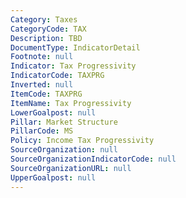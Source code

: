 ```yaml
---
Category: Taxes
CategoryCode: TAX
Description: TBD
DocumentType: IndicatorDetail
Footnote: null
Indicator: Tax Progressivity
IndicatorCode: TAXPRG
Inverted: null
ItemCode: TAXPRG
ItemName: Tax Progressivity
LowerGoalpost: null
Pillar: Market Structure
PillarCode: MS
Policy: Income Tax Progressivity
SourceOrganization: null
SourceOrganizationIndicatorCode: null
SourceOrganizationURL: null
UpperGoalpost: null
---
```


